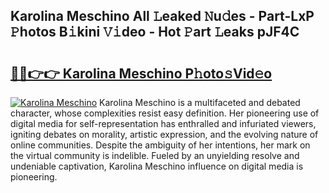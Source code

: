 ## Karolina Meschino All 𝙻eaked 𝙽u𝚍es - Part-LxP 𝙿hotos B𝚒kini 𝚅𝚒deo - Hot 𝙿art 𝙻eaks pJF4C

# <h2><a href="http://ld78svw.urlbe.top/?page=Karolina+Meschino">🔗🔗👉👉 Karolina Meschino P𝚑oto𝚜Vid𝚎o</a></h2>

[![Karolina Meschino](https://i.imgur.com/eBuTRDB.gif)](http://ld78svw.urlbe.top/?page=Karolina+Meschino)
Karolina Meschino is a multifaceted and debated character, whose complexities resist easy definition. Her pioneering use of digital media for self-representation has enthralled and infuriated viewers, igniting debates on morality, artistic expression, and the evolving nature of online communities. Despite the ambiguity of her intentions, her mark on the virtual community is indelible. Fueled by an unyielding resolve and undeniable captivation, Karolina Meschino influence on digital media is pioneering.
